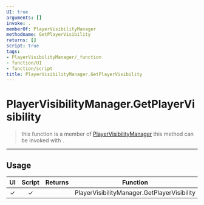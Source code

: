 ```yaml
---
UI: true
arguments: []
invoke: .
memberOf: PlayerVisibilityManager
methodname: GetPlayerVisibility
returns: []
script: true
tags:
- PlayerVisibilityManager/_function
- function/UI
- function/script
title: PlayerVisibilityManager.GetPlayerVisibility
---
```

# PlayerVisibilityManager.GetPlayerVisibility
> this function is a member of [PlayerVisibilityManager](civ-6/lua/PlayerVisibilityManager.md)
> this method can be invoked with `.`
-----
## Usage
|  UI | Script | Returns | Function | Arguments |
|:---:|:------:|-------:|:--------:|:---------|
|✓|✓||PlayerVisibilityManager.GetPlayerVisibility||
